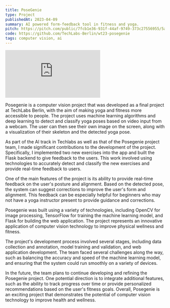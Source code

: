 ```yaml
---
title: PoseGenie
type: Project
publishedAt: 2023-04-09
summary: AI powered form-feedback tool in fitness and yoga.
pitch: https://pitch.com/public/7fcb1e36-931f-44af-9749-373c27556955/5ad6d87e-0bac-4019-927d-bcf50dad63f0
code: https://github.com/TechLabs-Berlin/wt23-posegenie
tags: computer vision, ai
---
```


<iframe class="video" src="https://www.youtube.com/embed/gpVJElS9S80" title="poseGenie Demo" frameborder="0" allow="accelerometer; autoplay; clipboard-write; encrypted-media; gyroscope; picture-in-picture; web-share" allowfullscreen></iframe>

Posegenie is a computer vision project that was developed as a final project at TechLabs Berlin, with the aim of making yoga and fitness more accessible to people. The project uses machine learning algorithms and deep learning to detect and classify yoga poses based on video input from a webcam. The user can then see their own image on the screen, along with a visualization of their skeleton and the detected yoga pose.

As part of the AI track in Techlabs as well as that of the Posegenie project team, I made significant contributions to the development of the project. Specifically, I implemented two new exercises into the app and built the Flask backend to give feedback to the users. This work involved using technologies to accurately detect and classify the new exercises and provide real-time feedback to users.

One of the main features of the project is its ability to provide real-time feedback on the user's posture and alignment. Based on the detected pose, the system can suggest corrections to improve the user's form and alignment. This feedback can be especially helpful for beginners who may not have a yoga instructor present to provide guidance and corrections.

Posegenie was built using a variety of technologies, including OpenCV for image processing, TensorFlow for training the machine learning model, and Flask for building the web application. The project represents an innovative application of computer vision technology to improve physical wellness and fitness.

The project's development process involved several stages, including data collection and annotation, model training and validation, and web application development. The team faced several challenges along the way, such as balancing the accuracy and speed of the machine learning model, and ensuring that the system could run smoothly on a variety of devices.

In the future, the team plans to continue developing and refining the Posegenie project. One potential direction is to integrate additional features, such as the ability to track progress over time or provide personalized recommendations based on the user's fitness goals. Overall, Posegenie is an exciting project that demonstrates the potential of computer vision technology to improve health and wellness.

